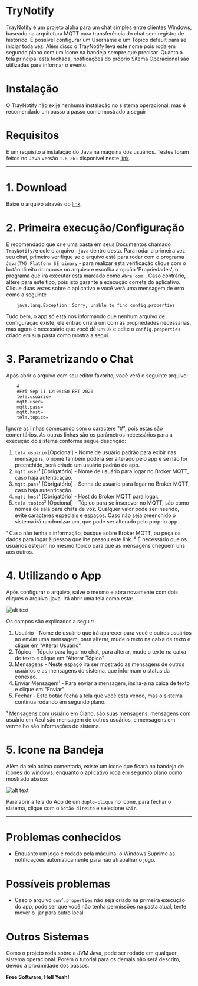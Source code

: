 [tela1]: http://www.poncio.xyz/Downloads/img1.png "Tela APP"
[tela2]: http://www.poncio.xyz/Downloads/img2.png "Tray Icon"

# TryNotify
TrayNotify é um projeto alpha para um chat simples entre clientes Windows, baseado na arquitetura MQTT para transferência do chat sem registro de histórico. É possível configurar um Username e um Tópico default para se iniciar toda vez.
Além disso o TrayNotify leva este nome pois roda em segundo plano com um ícone na bandeja sempre que precisar. Quanto a tela principal está fechada, notificações do próprio Sitema Operacional são utilizadas para informar o evento.

# Instalação
O TrayNotify não exije nenhuma instalação no sistema operacional, mas é recomendado um passo a passo como mostrado a seguir

# Requisitos
É um requisito a instalação do Java na máquina dos usuários.
Testes foram feitos no Java versão `1.8_261` disponível neste [link](http://www.poncio.xyz/Downloads/jdk-8u261-windows-x64.exe).

---
# 1. Download
Baixe o arquivo através do [link](http://www.poncio.xyz/Downloads/TrayNotify.java).
# 2. Primeira execução/Configuração
É recomendado que crie uma pasta em seus Documentos chamado `TrayNotify/`e cole o arquivo `.java` dentro desta.
Para rodar a primeira vez seu chat, primeiro verifique se o arquivo está para rodar com o programa `Java(TM) Platform SE binary` - para realizar esta verificação clique com o botão direito do mouse no arquivo e escolha a opção 'Propriedades', o programa que irá executar está marcado como `Abre com:`. Caso contrário, altere para este tipo, pois isto garante a execução correta do aplicativo.
Clique duas vezes sobre o aplicativo e você verá uma mensagem de erro como a seguinte
```
    java.lang.Exception: Sorry, unable to find config.properties
```
Tudo bem, o app só está nos informando que nenhum arquivo de configuração existe, ele entrão criará um com as propriedades necessárias, mas agora é necessário que você dê um `Ok` e edite o `config.properties` criado em sua pasta como mostra a segui.
# 3. Parametrizando o Chat
Após abrir o arquivo com seu editor favorito, você verá o seguinte arquivo:
```
    #
    #Fri Sep 11 12:06:50 BRT 2020
    tela.usuario=
    mqtt.user=
    mqtt.pass=
    mqtt.host=
    tela.topico=
```
Ignore as linhas começando com o caractere "#", pois estas são comentários. As outras linhas são os parâmetros necessários para a execução do sistema conforme segue descrição:
1. `tela.usuario` [Opcional] - Nome de usuário padrão para exibir nas mensagens, o nome também poderá ser alterado pelo app e se não for preenchido, será criado um usuário padrão do app.
2. `mqtt.user`¹ [Obrigatório] - Nome de usuário para logar no Broker MQTT, caso haja autenticação.
3. `mqtt.pass`¹ [Obrigatório] - Senha de usuário para logar no Broker MQTT, caso haja autenticação.
4. `mqtt.host`¹ [Obrigatório] - Host do Broker MQTT para logar.
5. `tela.topico`² [Opcional] - Tópico para se inscrever no MQTT, são como nomes de sala para chats de voz. Qualquer valor pode ser inserido, evite caracteres especiais e espaços. Caso não seja preenchido o sistema irá randomizar um, que pode ser alterado pelo próprio app.

¹ Caso não tenha a informação, busque sobre Broker MQTT, ou peça os dados para logar à pessoa que lhe passou este link.
² É necessário que os usuários estejam no mesmo tópico para que as mensagens cheguem uns aos outros.
# 4. Utilizando o App
Após configurar o arquivo, salve o mesmo e abra novamente com dois cliques o arquivo .java.
Irá abrir uma tela como esta:

![alt text][tela1]

Os campos são explicados a seguir:
1. Usuário - Nome de usuário que irá aparecer para você e outros usuários ao enviar uma mensagem, para alterar, mude o texto na caixa de texto e clique em "Alterar Usuário"
2. Tópico - Tópcio para logar no chat, para alterar, mude o texto na caixa de texto e clique em "Alterar Tópico"
3. Mensagens - Neste espaço irá ser mostrado as mensagens de outros usuários e as mensagens do sistema, que informam o status da conexão.
4. Enviar Mensagem¹ - Para enviar a mensagem, insira-a na caixa de texto e clique em "Enviar"
5. Fechar - Este botão fecha a tela que você está vendo, mas o sistema continua rodando em segundo plano.

¹ Mensagens com usuário em Ciano, são suas mensagens, mensagens com usuário em Azul são mensagem de outros usuários, e mensagens em vermelho são informações do sistema.
# 5. Icone na Bandeja
Além da tela acima comentada, existe um ícone que ficará na bandeja de ícones do windows, enquanto o aplicativo roda em segundo plano como mostrado abaixo:

![alt text][tela2]

Para abrir a tela do App dê um `duplo-clique` no ícone, para fechar o sistema, clique com o `botão-direito` e selecione `Sair`.

---
# Problemas conhecidos
- Enquanto um jogo é rodado pela máquina, o Windows Suprime as notificações automaticamente para não atrapalhar o jogo.

# Possíveis problemas
- Caso o arquivo `conf.properties` não seja criado na primeira execução do app, pode ser que você não tenha permissões na pasta atual, tente mover o .jar para outro local.

# Outros Sistemas
Como o projeto roda sobre a JVM Java, pode ser rodado em qualquer sistema operacional. Porém o tutorial para os demais não será descrito, devido à proximidade dos passos.

**Free Software, Hell Yeah!**
